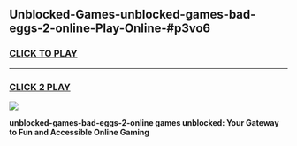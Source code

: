 
## Unblocked-Games-unblocked-games-bad-eggs-2-online-Play-Online-#p3vo6
<h3>
<a href="https://premium.freeplayer.one?title=unblocked-games-bad-eggs-2-online&ref=27F">CLICK TO PLAY</a></h3>
<hr>

<h3>
<a href="https://premium.freeplayer.one?title=unblocked-games-bad-eggs-2-online&ref=27F">CLICK 2 PLAY</a>
  
</h3>

<a href="https://premium.freeplayer.one?title=unblocked-games-bad-eggs-2-online&ref=27F"><img src="https://clearcache.store/games.png"></a>


**unblocked-games-bad-eggs-2-online games unblocked: Your Gateway to Fun and Accessible Online Gaming**
